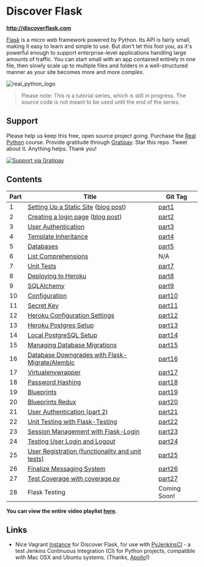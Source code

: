 # Discover Flask

**http://discoverflask.com**

[Flask](http://flask.pocoo.org/) is a micro web framework powered by Python. Its API is fairly small, making it easy to learn and simple to use. But don't let this fool you, as it's powerful enough to support enterprise-level applications handling large amounts of traffic. You can start small with an app contained entirely in one file, then slowly scale up to multiple files and folders in a well-structured manner as your site becomes more and more complex.

![real_python_logo](https://raw.githubusercontent.com/realpython/about/master/rp_small.png)

> Please note: This is a tutorial series, which is still in progress. The source code is not meant to be used until the end of the series.

## Support

Please help us keep this free, open source project going. Purchase the [Real Python](https://realpython.com/) course. Provide gratitude through [Gratipay](https://gratipay.com/mjhea0/). Star this repo. Tweet about it. Anything helps. Thank you!

<a href="https://gratipay.com/mjhea0/">
  <img alt="Support via Gratipay" src="https://cdn.rawgit.com/gratipay/gratipay-badge/2.1.3/dist/gratipay.png"/>
</a>

## Contents


| Part |      Title                | Git Tag |
|------|---------------------------|---------|
| 1    | [Setting Up a Static Site](http://youtu.be/WfpFUmV1d0w) ([blog post](http://www.realpython.com/blog/python/introduction-to-flask-part-1-setting-up-a-static-site)) | [part1](https://github.com/realpython/discover-flask/tree/part1) |
| 2    | [Creating a login page](http://youtu.be/bLA6eBGN-_0) ([blog post](http://www.realpython.com/blog/python/introduction-to-flask-part-2-creating-a-login-page)) | [part2](https://github.com/realpython/discover-flask/tree/part2) |
| 3    | [User Authentication](http://youtu.be/BnBjhmspw4c) | [part3](https://github.com/realpython/discover-flask/tree/part3) |
| 4    | [Template Inheritance](http://youtu.be/hNzruwVPtCE) | [part4](https://github.com/realpython/discover-flask/tree/part4) |
| 5    | [Databases](http://youtu.be/_vrAjAHhUsA) | [part5](https://github.com/realpython/discover-flask/tree/part5) |
| 6    | [List Comprehensions](http://youtu.be/WqmqNC8Teeo) | N/A |
| 7    | [Unit Tests](http://youtu.be/1aHNs1aEATg) | [part7](https://github.com/realpython/discover-flask/tree/part7) |
| 8    | [Deploying to Heroku](http://youtu.be/L9uD74nHvFY) | [part8](https://github.com/realpython/discover-flask/tree/part8) |
| 9    | [SQLAlchemy](https://www.youtube.com/watch?v=kuyrL6krkwA) | [part9](https://github.com/realpython/discover-flask/tree/part9) |
| 10   | [Configuration](https://www.youtube.com/watch?v=4Eww3wVZK2I) | [part10](https://github.com/realpython/discover-flask/tree/part10) |
| 11   | [Secret Key](http://youtu.be/tqu9y4iqKVI) | [part11](https://github.com/realpython/discover-flask/tree/part11) |
| 12   | [Heroku Configuration Settings](http://youtu.be/Y-ONxFkAUJc) | [part12](https://github.com/realpython/discover-flask/tree/part12) |
| 13   | [Heroku Postgres Setup](https://www.youtube.com/watch?v=FD0p-opdyoE) | [part13](https://github.com/realpython/discover-flask/tree/part13) |
| 14   | [Local PostgreSQL Setup](https://www.youtube.com/watch?v=Up3p20rgWCw) | [part14](https://github.com/realpython/discover-flask/tree/part14) |
| 15   | [Managing Database Migrations](http://youtu.be/YJibNSI-iaE) | [part15](https://github.com/realpython/discover-flask/tree/part15) |
| 16   | [Database Downgrades with Flask-Migrate/Alembic](http://youtu.be/5UT1binVuYc) | [part16](https://github.com/realpython/discover-flask/tree/part16) |
| 17   | [Virtualenvwrapper](http://youtu.be/thHNYVrY0lU) | [part17](https://github.com/realpython/discover-flask/tree/part17) |
| 18   | [Password Hashing](http://youtu.be/LTJH5Mdgn4w) | [part18](https://github.com/realpython/discover-flask/tree/part18) |
| 19   | [Blueprints](http://youtu.be/AeI_rBeZmwg) | [part19](https://github.com/realpython/discover-flask/tree/part19) |
| 20   | [Blueprints Redux](http://youtu.be/TwNp1UagE9U) | [part20](https://github.com/realpython/discover-flask/tree/part20) |
| 21   | [User Authentication (part 2)](http://youtu.be/_pzMDIi5BuI) | [part21](https://github.com/realpython/discover-flask/tree/part21) |
| 22   | [Unit Testing with Flask-Testing](http://youtu.be/WDh_VQ41kYI) | [part22](https://github.com/realpython/discover-flask/tree/part22) |
| 23   | [Session Management with Flask-Login](http://youtu.be/rJGMOOSnHL0) | [part23](https://github.com/realpython/discover-flask/tree/part23) |
| 24   | [Testing User Login and Logout](https://www.youtube.com/watch?v=v0fp1O7zCUY) | [part24](https://github.com/realpython/discover-flask/tree/part24) |
| 25   | [User Registration (functionality and unit tests)](http://youtu.be/kt4PEa5tsVw) | [part25](https://github.com/realpython/discover-flask/tree/part25) |
| 26   | [Finalize Messaging System](http://youtu.be/WnT188ePHg4) | [part26](https://github.com/realpython/discover-flask/tree/part26) |
| 27   | [Test Coverage with coverage.py](http://youtu.be/7Aqcn0-uAr0) | [part27](https://github.com/realpython/discover-flask/tree/part27) |
| 28   | Flask Testing | Coming Soon! |

**You can view the entire video playlist [here](http://www.youtube.com/watch?v=WfpFUmV1d0w&list=PLLjmbh6XPGK4ISY747FUHXEl9lBxre4mM&feature=share).**

## Links

- Nice Vagrant [Instance](https://github.com/apolloclark/discover-flask-vagrant) for Discover Flask, for use with [PyJenkinsCI](https://github.com/apolloclark/py-jenkins-ci) - a test Jenkins Continuous Integration (CI) for Python projects, compatible with Mac OSX and Ubuntu systems. (Thanks, [Apollo](https://github.com/apolloclark)!)



